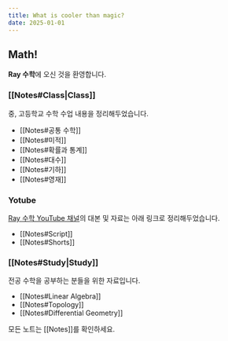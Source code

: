 ```yaml
---
title: What is cooler than magic?
date: 2025-01-01
---
```

## Math!

**Ray 수학**에 오신 것을 환영합니다.

### [[Notes#Class|Class]]
중, 고등학교 수학 수업 내용을 정리해두었습니다.

- [[Notes#공통 수학]]
- [[Notes#미적]]
- [[Notes#확률과 통계]]
- [[Notes#대수]]
- [[Notes#기하]]
- [[Notes#영재]]

### Yotube

[Ray 수학 YouTube 채널](https://www.youtube.com/@Ray수학)의 대본 및 자료는 아래 링크로 정리해두었습니다.

- [[Notes#Script]]
- [[Notes#Shorts]]

### [[Notes#Study|Study]]

전공 수학을 공부하는 분들을 위한 자료입니다.

- [[Notes#Linear Algebra]]
- [[Notes#Topology]]
- [[Notes#Differential Geometry]]

모든 노트는 [[Notes]]를 확인하세요.